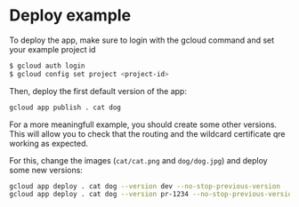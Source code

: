 # Deploy example

To deploy the app, make sure to login with the gcloud command and set your example project id

```bash
$ gcloud auth login
$ gcloud config set project <project-id>
```

Then, deploy the first default version of the app:

```bash
gcloud app publish . cat dog
```

For a more meaningfull example, you should create some other versions.
This will allow you to check that the routing and the wildcard certificate qre working as expected.

For this, change the images (`cat/cat.png` and `dog/dog.jpg`) and deploy some new versions:

```bash
gcloud app deploy . cat dog --version dev --no-stop-previous-version
gcloud app deploy . cat dog --version pr-1234 --no-stop-previous-version
```
